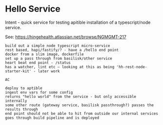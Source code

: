 # Hello Service

Intent - quick service for testing apitible installation of a typescript/node service.

See: https://hingehealth.atlassian.net/browse/NGMGMT-217

```
build out a simple node typescript micro-service
rest based, hapi/fastify/? - have a /hello end point
docker from a slim image, dockerfile
set up a pass through from basilisk/other service
heart beat end point - /status
has a watcher, lint etc – looking at this as being 'hh-rest-node-starter-kit' - later work

AC

deploy to aptible
ingest env vars for some config
returns "hello world" from the service - but only accessible internally
some other route (gateway service, basilisk passthrough?) passes the results through
end point should not be able to hit from outside our internal services
goes through build pipeline and is deployed
```